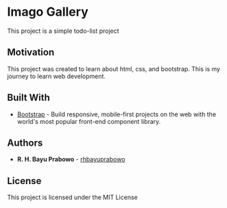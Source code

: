 # Imago Gallery

This project is a simple todo-list project

## Motivation

This project was created to learn about html, css, and bootstrap. This is my journey to learn web development.

## Built With

* [Bootstrap](https://getbootstrap.com/) - Build responsive, mobile-first projects on the web with the world's most popular front-end component library.

## Authors

* **R. H. Bayu Prabowo** - [rhbayuprabowo](https://github.com/rhbayuprabowo)

## License

This project is licensed under the MIT License
